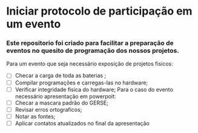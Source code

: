 # Iniciar protocolo de participação em um evento
### Este repositorio foi criado para facilitar a preparação de eventos no quesito de programação dos nossos projetos.
Para um evento que seja necessário exposição de projetos fisicos:
- [ ] Checar a carga de toda as baterias ;
- [ ] Compilar programações e carregas-las no hardware;
- [ ] Verificar integridade fisica do hardware;
Para o caso do evento necessário apresentação em powerpoit:
- [ ] Checar a mascara padrão do GERSE;
- [ ] Revisar erros ortograficos;
- [ ] Notar as fontes;
- [ ] Aplicar contatos atualizados no final da apresentação